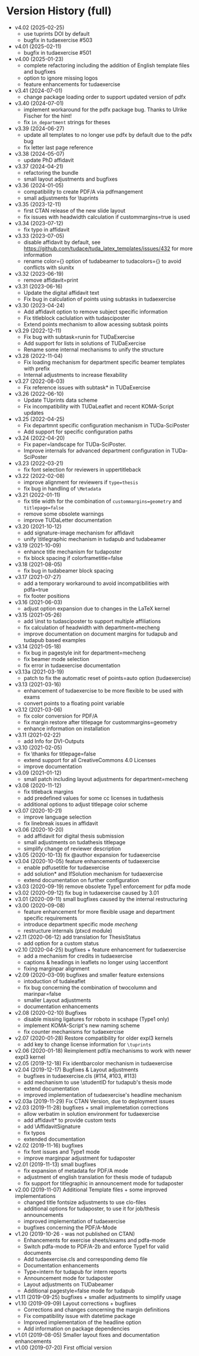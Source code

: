  # Version History (full)

 * v4.02 (2025-02-25)
   - use tuprints DOI by default
   - bugfix in tudaexercise #503
 * v4.01 (2025-02-11)
   - bugfix in tudaexercise #501
 * v4.00 (2025-01-23)
   - complete refactoring including the addition of English template files and bugfixes
   - option to ignore missing logos
   - feature enhancements for tudaexercise
 * v3.41 (2024-07-01)
   - change package loading order to support updated version of pdfx
 * v3.40 (2024-07-01)
   - implement workaround for the pdfx package bug. Thanks to Ulrike Fischer for the hint!
   - fix `ìn_department` strings for theses
 * v3.39 (2024-06-27)
   - update all templates to no longer use pdfx by default due to the pdfx bug
   - fix letter last page reference
 * v3.38 (2024-05-07)
   - update PhD affidavit
 * v3.37 (2024-04-21)
   - refactoring the bundle
   -  small layout adjustments and bugfixes
 * v3.36 (2024-01-05)
   - compatibility to create PDF/A via pdfmangement
   - small adjustments for \tuprints
 * v3.35 (2023-12-11)
   - first CTAN release of the new slide layout
   - fix issues with headwidth calculation if custommargins=true is used
 * v3.34 (2023-07-12)
   - fix typo in affidavit
 * v3.33 (2023-07-05)
   - disable affidavit by default, see https://github.com/tudace/tuda_latex_templates/issues/432 for more information
   - rename color={} option of tudabeamer to tudacolors={} to avoid conflicts with siunitx
 * v3.32 (2023-06-19)
   - remove affidavit=print
 * v3.31 (2023-06-16)
   - Update the digital affidavit text
   - Fix bug in calculation of points using subtasks in tudaexercise
 * v3.30 (2023-04-24)
   - Add affidavit option to remove subject specific information
   - Fix titleblock caclulation with tudasciposter
   - Extend points mechanism to allow acessing subtask points
 * v3.29 (2022-12-11)
   - Fix bug with subtask=runin for TUDaExercise
   - Add support for lists in solutions of TUDaExercise
   - Rename some internal mechanisms to unify the structure
 * v3.28 (2022-11-04)
   - Fix loading mechanism for department specific beamer templates with prefix
   - Internal adjustments to increase flexability
 * v3.27 (2022-08-03)
   - Fix reference issues with subtask* in TUDaExercise
 * v3.26 (2022-06-10)
   - Update TUprints data scheme
   - Fix incompatibility with TUDaLeaflet and recent KOMA-Script updates
 * v3.25 (2022-04-25)
   - Fix departmnt specific configuration mechanism in TUDa-SciPoster
   - Add support for specific configuration paths
 * v3.24 (2022-04-20)
   - Fix paper=landscape for TUDa-SciPoster.
   - Improve internals for advanced department configuration in TUDa-SciPoster
 * v3.23 (2022-03-21)
   - fix font selection for reviewers in uppertitleback
 * v3.22 (2022-02-08)
   - improve alignment for reviewers if `type=thesis`
   - fix bug in handling of `\Metadata`
 * v3.21 (2022-01-11)
   - fix title width for the combination of `custommargins=geometry` and `titlepage=false`
   - remove some obsolete warnings
   - improve TUDaLetter documentation
 * v3.20 (2021-10-12)
   - add signature-image mechanism for affidavit
   - unify \titlegraphic mechanism in tudapub and tudabeamer
 * v3.19 (2021-10-09)
   - enhance title  mechanism for tudaposter
   - fix block spacing if colorframetitle=false
 * v3.18 (2021-08-05)
   - fix bug in tudabeamer block spacing
 * v3.17 (2021-07-27)
   - add a temporary workaround to avoid incompatibilities with pdfa=true
   - fix footer positions
 * v3.16 (2021-06-03)
   - adjust option expansion due to changes in the LaTeX kernel
 * v3.15 (2021-05-26)
   - add \inst to tudasciposter to support multiple affiliations
   - fix calculation of headwidth with department=mecheng
   - improve documentation on document margins for tudapub and tudapub based examples
 * v3.14 (2021-05-18)
   - fix bug in pagestyle init for department=mecheng
   - fix beamer mode selection
   - fix error in tudaexercise documentation
 * v3.13a (2021-03-19)
   - patch to fix the automatic reset of points=auto option (tudaexercise)
 * v3.13 (2021-03-16)
   - enhancement of tudaexercise to be more flexible to be used with exams
   - convert points to a floating point variable
 * v3.12 (2021-03-06)
   - fix color conversion for PDF/A
   - fix margin restore after titlepage for custommargins=geometry
   - enhance information on installation
 * v3.11 (2021-02-22)
   - add Info for DVI-Outputs
 * v3.10 (2021-02-05)
   - fix \thanks for titlepage=false
   - extend support for all CreativeCommons 4.0 Licenses
   - improve documentation
 * v3.09 (2021-01-12)
   - small patch including layout adjustments for department=mecheng
 * v3.08 (2020-11-12)
   - fix titleback margins
   - add predefined values for some cc licenses in tudathesis
   - additional options to adjust titlepage color scheme
 * v3.07 (2020-10-21)
   - improve language selection
   - fix linebreak issues in affidavit
 * v3.06 (2020-10-20)
   - add affidavit for digital thesis submission
   - small adjustments on tudathesis titlepage
   - simplify change of reviewer description
 * v3.05 (2020-10-13) fix \@author expansion for tudaexercise
 * v3.04 (2020-10-05) feature enhancements of tudaexercise
   - enable pdfusetitle for tudaexercise
   - add solution* and IfSolution mechanism for tudaexercise
   - extend documentation on further configuration
 * v3.03 (2020-09-19) remove obsolete Type1 enforcement for pdfa mode
 * v3.02 (2020-09-12) fix bug in tudaexercise caused by 3.01
 * v3.01 (2020-09-11) small bugfixes caused by the internal restructuring
 * v3.00 (2020-09-08)
   - feature enhancement for more flexible usage and department specific requirements
   - introduce department specific mode *mecheng*
   - restructure internals (ptxcd module)
 * v2.11 (2020-06-12) add translation for ThesisStatus
   - add option for a custom status
 * v2.10 (2020-04-25) bugfixes + feature enhancement for tudaexercise
   - add a mechanism for credits in tudaexercise
   - captions & headings in leaflets no longer using \accentfont
   - fixing marginpar alignment
 * v2.09 (2020-03-09) bugfixes and smaller feature extensions
   - intoduction of tudaleaflet
   - fix bug concerning the combination of twocolumn and marinpar=false
   - smaller Layout adjustments
   - documentation enhancements
 * v2.08 (2020-02-10) Bugfixes
   - disable missing ligatures for roboto in scshape (Type1 only)
   - implement KOMA-Script's new naming scheme
   - fix counter mechanisms for tudaexercise
 * v2.07 (2020-01-28) Restore compatibility for older expl3 kernels
   - add key to change license information for `\tuprints`
 * v2.06 (2020-01-18) Reimplement pdf/a mechanisms to work with newer expl3 kernel
 * v2.05 (2019-12-18) Fix identbarcolor mechanism in tudaexercise
 * v2.04 (2019-12-17) Bugfixes & Layout adjustments
   - bugfixes in tudaexercise.cls (#114, #103, #113)
   - add mechanism to use \studentID for tudapub's thesis mode
   - extend documentation
   - improved implementation of tudaexercise's headline mechanism
 * v2.03a (2019-11-29) Fix CTAN Version, due to deployment issues
 * v2.03 (2019-11-28) bugfixes + small implemetation corrections
   - allow verbatim in solution environment for tudaexercise
   - add affidavit* to provide custom texts
   - add \AffidavitSignature
   - fix typos
   - extended documentation
 * v2.02 (2019-11-16) bugfixes
   - fix font issues and Type1 mode
   - improve marginpar adjustment for tudaposter
 * v2.01 (2019-11-13) small bugfixes
   - fix expansion of metadata for PDF/A mode
   - adjustment of english translation for thesis mode of tudapub
   - fix support for titlegraphic in announcement mode for tudaposter
 * v2.00 (2019-11-07) Additional Template files + some improved implementations
   - changed title fontsize adjustments to use clo-files
   - additional options for tudaposter, to use it for job/thesis announcements
   - improved implementation of tudaexercise
   - bugfixes concerning the PDF/A-Mode
 * v1.20 (2019-10-26 - was not published on CTAN)
   - Enhancements for exercise sheets/exams and pdfa-mode
   - Switch pdfa-mode to PDF/A-2b and enforce Type1 for valid documents
   - Add tudaexercise.cls and corresponding demo file
   - Documentation enhancements
   - Type=intern for tudapub for intern reports
   - Announcement mode for tudaposter
   - Layout adjustments on TUDabeamer
   - Additional pagestyle=false mode for tudapub
 * v1.11 (2019-09-25) bugfixes + smaller adjustments to simplify usage
 * v1.10 (2019-09-09) Layout corrections + bugfixes
   - Corrections and changes concerning the margin definitions
   - Fix compatibility issue with datetime package
   - Improved implementation of the headline option
   - Add information on package dependencies
 * v1.01 (2019-08-05) Smaller layout fixes and documentation enhancements
 * v1.00 (2019-07-20) First official version
